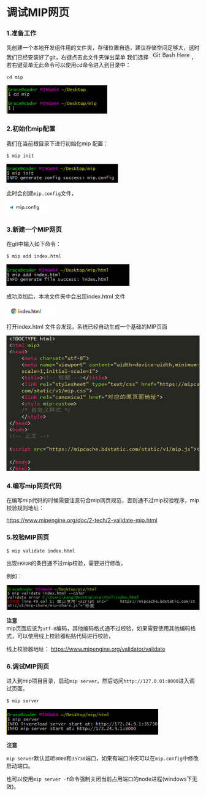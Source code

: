 # 调试MIP网页

### 1.准备工作
先创建一个本地开发组件用的文件夹，存储位置自选，建议存储空间足够大，这时我们已经安装好了git，右键点击此文件夹弹出菜单 我们选择
![Alt text](./img/12_gitbash.jpg)，若右键菜单无此命令可以使用cd命令进入到目录中：

```
cd mip

```
![cdmip](./img/12_cdmip.jpg)  

### 2.初始化mip配置
我们在当前根目录下进行初始化mip 配置：  

```
$ mip init

```

![mipinit](./img/12_mipinit.jpg)  

此时会创建`mip.config`文件，  

![mip.config](./img/12_mipconfig.jpg)

### 3.新建一个MIP网页

在git中输入如下命令：
```
$ mip add index.html
```
![addindex](./img/12_addindex.jpg)

成功添加后，本地文件夹中会出现index.html 文件

![index.html](./img/12_indexhtml.jpg)  

打开index.html 文件会发现，系统已经自动生成一个基础的MIP页面  

![index](./img/12_index.jpg)

### 4.编写mip网页代码

在编写mip代码的时候需要注意符合mip网页规范，否则通不过mip校验程序，mip校验规则地址：

https://www.mipengine.org/doc/2-tech/2-validate-mip.html

### 5.校验MIP网页 

```
$ mip validate index.html
```

出现`ERROR`的条目通不过mip校验，需要进行修改。

例如：

![validate](./img/12_validate.jpg)  


**注意**  
mip页面应该为`utf-8`编码，其他编码格式通不过校验，如果需要使用其他编码格式，可以使用线上校验器粘贴代码进行校验，  

线上校验器地址：
https://www.mipengine.org/validator/validate  


### 6.调试MIP网页

进入到mip项目目录，启动`mip server`，然后访问`http://127.0.01:8000`进入调试页面。

```
$ mip server
```

![Alt text](./img/12_mipserver.jpg)  

**注意**

`mip server`默认监听`8000`和`35730`端口，如果有端口冲突可以在`mip.config`中修改启动端口。

也可以使用`mip server -f`命令强制关闭当前占用端口的node进程(windows下无效)。





